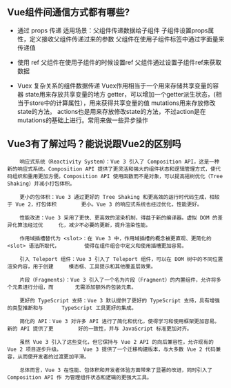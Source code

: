 
## Vue组件间通信方式都有哪些?

 * 通过 props 传递
    适用场景：父组件传递数据给子组件
        子组件设置props属性，定义接收父组件传递过来的参数
        父组件在使用子组件标签中通过字面量来传递值

 * 使用 ref
       父组件在使用子组件的时候设置ref
       父组件通过设置子组件ref来获取数据

 * Vuex
     复杂关系的组件数据传递
        Vuex作用相当于一个用来存储共享变量的容器
        state用来存放共享变量的地方
        getter，可以增加一个getter派生状态，(相当于store中的计算属性），用来获得共享变量的值
        mutations用来存放修改state的方法。
        actions也是用来存放修改state的方法，不过action是在mutations的基础上进行。常用来做一些异步操作


## Vue3有了解过吗？能说说跟Vue2的区别吗
        响应式系统（Reactivity System）：Vue 3 引入了 Composition API，这是一种新的响应式系统。Composition API 提供了更灵活和强大的组件状态和逻辑管理方式，使代码组织和重用更加方便。Composition API 使用函数而不是对象，可以提高摇树优化（Tree Shaking）并减小打包体积。

        更小的包体积：Vue 3 通过更好的 Tree Shaking 和更高效的运行时代码生成，相较于 Vue 2，打包体积        更小。Vue 3 的响应式系统也经过优化，性能更好。

        性能改进：Vue 3 采用了更快、更高效的渲染机制，得益于新的编译器。虚拟 DOM 的差异化算法经过优     化，减少不必要的更新，提升渲染性能。

        作用域插槽替代为 <slot>：在 Vue 3 中，作用域插槽的概念被更直观、更简化的 <slot> 语法所取代，        使得在组件组合中定义和使用插槽更加容易。

        引入 Teleport 组件：Vue 3 引入了 Teleport 组件，可以在 DOM 树中的不同位置渲染内容，用于创建     模态框、工具提示和其他覆盖层效果。

        片段（Fragments）：Vue 3 引入了一个名为片段（Fragment）的内置组件，允许将多个元素进行分组，而       无需添加额外的包装元素。

        更好的 TypeScript 支持：Vue 3 默认提供了更好的 TypeScript 支持，具有增强的类型推断和与      TypeScript 工具更好的集成。

        简化的 API：Vue 3 对许多 API 进行了简化和优化，使得学习和使用框架更加容易。新的 API 提供了更        好的一致性，并与 JavaScript 标准更加对齐。

        虽然 Vue 3 引入了这些变化，但它保持与 Vue 2 API 的向后兼容性，允许现有的 Vue 2 项目逐步升级。       Vue 3 提供了一个迁移构建版本，与大多数 Vue 2 代码兼容，从而使开发者的过渡更加平滑。

        总体而言，Vue 3 在性能、包体积和开发者体验方面带来了显著的改进，同时引入了 Composition API 作 为管理组件状态和逻辑的更强大工具。







        